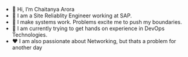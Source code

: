 - 👋 Hi, I’m Chaitanya Arora
- 👀 I am a Site Reliablity Engineer working at SAP.
- 🌱 I make systems work. Problems excite me to push my boundaries.
- 🙌 I am currently trying to get hands on experience in DevOps Technologies.
- ❤️ I am also passionate about Networking, but thats a problem for another day

<!---
carora2209/carora2209 is a ✨ special ✨ repository because its `README.md` (this file) appears on your GitHub profile.
You can click the Preview link to take a look at your changes.
--->
